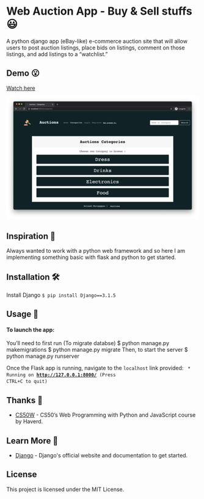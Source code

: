 # Web Auction App - Buy & Sell stuffs 😃

A python django app (eBay-like) e-commerce auction site that will allow users to post auction listings, place bids on listings, comment on those listings, and add listings to a “watchlist.”



## Demo 😮
[Watch here](https://youtu.be/LSxT38ukkdM)

![app demo](screenshot.png)

## Inspiration 🤩
Always wanted to work with a python web framework and so here I am implementing something basic with flask and python to get started. 
## Installation 🛠️
 Install Django
    ```$ pip install Django==3.1.5```


## Usage 🚀
#### To launch the app:
  You’ll need to first run (To migrate databse)
    $ python manage.py makemigrations
    $ python manage.py migrate
  Then, to start the server
    $ python manage.py runserver
    
Once the Flask app is running, navigate to the `localhost` link provided:
<code> * Running on <b>http://127.0.0.1:8000/</b> (Press CTRL+C to quit)</code>


## Thanks 🙏
* [CS50W](https://cs50.harvard.edu/web/2020/) - CS50’s Web Programming with Python and JavaScript course by Haverd.

## Learn More 👻
* [Django](https://www.djangoproject.com/) - Django's official website and documentation to get started.

## License
This project is licensed under the MIT License.
